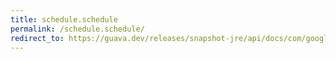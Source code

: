 ```yaml
---
title: schedule.schedule
permalink: /schedule.schedule/
redirect_to: https://guava.dev/releases/snapshot-jre/api/docs/com/google/common/util/concurrent/AbstractScheduledService.CustomScheduler.Schedule.html#Schedule-long-java.util.concurrent.TimeUnit-
---
```

